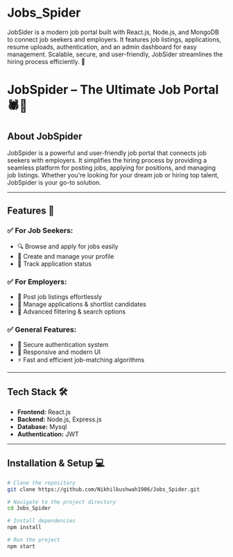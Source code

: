 # Jobs_Spider
JobSider is a modern job portal built with React.js, Node.js, and MongoDB to connect job seekers and employers. It features job listings, applications, resume uploads, authentication, and an admin dashboard for easy management. Scalable, secure, and user-friendly, JobSider streamlines the hiring process efficiently. 🚀

# **JobSpider – The Ultimate Job Portal** 🕷️💼  

## **About JobSpider**  
JobSpider is a powerful and user-friendly job portal that connects job seekers with employers. It simplifies the hiring process by providing a seamless platform for posting jobs, applying for positions, and managing job listings. Whether you're looking for your dream job or hiring top talent, JobSpider is your go-to solution.  

---

## **Features** 🚀  
### ✅ **For Job Seekers:**  
- 🔍 Browse and apply for jobs easily  
- 📝 Create and manage your profile  
- 📌 Track application status  

### ✅ **For Employers:**  
- 📢 Post job listings effortlessly  
- 📂 Manage applications & shortlist candidates  
- 🔎 Advanced filtering & search options  

### ✅ **General Features:**  
- 🔐 Secure authentication system  
- 📱 Responsive and modern UI  
- ⚡ Fast and efficient job-matching algorithms  

---

## **Tech Stack** 🛠️  
- **Frontend:** React.js  
- **Backend:** Node.js, Express.js  
- **Database:** Mysql
- **Authentication:** JWT  

---

## **Installation & Setup** 💻  
```bash
# Clone the repository
git clone https://github.com/Nikhilkushwah1906/Jobs_Spider.git

# Navigate to the project directory
cd Jobs_Spider

# Install dependencies
npm install

# Run the project
npm start
